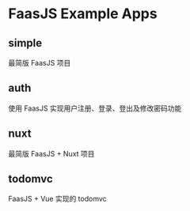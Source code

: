 # FaasJS Example Apps

## simple

最简版 FaasJS 项目

## auth

使用 FaasJS 实现用户注册、登录、登出及修改密码功能

## nuxt

最简版 FaasJS + Nuxt 项目

## todomvc

FaasJS + Vue 实现的 todomvc
